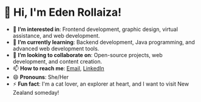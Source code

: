 # 👋 Hi, I'm Eden Rollaiza!

- 👀 **I’m interested in**: Frontend development, graphic design, virtual assistance, and web development.
- 🌱 **I’m currently learning**: Backend development, Java programming, and advanced web development tools.
- 💞️ **I’m looking to collaborate on**: Open-source projects, web development, and content creation.
- 📫 **How to reach me**: [Email](gmail:edenrollaiza@gmail.com), [LinkedIn](https://www.linkedin.com/in/edenrollaiza)
- 😄 **Pronouns**: She/Her
- ⚡ **Fun fact**: I'm a cat lover, an explorer at heart, and I want to visit New Zealand someday!
